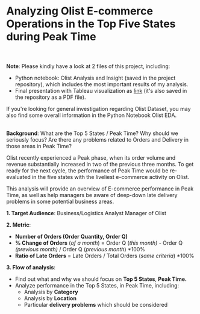 # Analyzing Olist E-commerce Operations in the Top Five States during Peak Time <br><br>

**Note**: Please kindly have a look at 2 files of this project, including: 
- Python notebook: Olist Analysis and Insight (saved in the project repository), which includes the most important results of my analysis.
- Final presentation with Tableau visualization as [link](https://drive.google.com/file/d/14ntSJsxE3F2aJbcrWyPLERoG9EfCcCvG/view?usp=sharing) (it's also saved in the repository as a PDF file).

If you're looking for general investigation regarding Olist Dataset, you may also find some overall information in the Python Notebook Olist EDA. <br><br>

**Background**: What are the Top 5 States / Peak Time? Why should we seriously focus? Are there any problems related to Orders and Delivery in those areas in Peak Time?

Olist recently experienced a Peak phase, when its order volume and revenue substantially increased in two of the previous three months. To get ready for the next cycle, the performance of Peak Time would be re-evaluated in the five states with the liveliest e-commerce activity on Olist.

This analysis will provide an overview of E-commerce performance in Peak Time, as well as help managers be aware of deep-down late delivery problems in some potential business areas.

**1. Target Audience**: Business/Logistics Analyst Manager of Olist
   
**2. Metric**: 
- **Number of Orders (Order Quantity, Order Q)**
- **% Change of Orders** (*of a month*) = Order Q (*this month) -* Order Q *(previous month)* / Order Q (*previous month*) *100%
- **Ratio of Late Orders** = Late Orders / Total Orders (*same criteria*) *100%

**3. Flow of analysis**:
- Find out what and why we should focus on **Top 5 States**, **Peak Time.**
- Analyze performance in the Top 5 States, in Peak Time, including:
    - Analysis by **Category**
    - Analysis by **Location**
    - Particular **delivery problems** which should be considered
